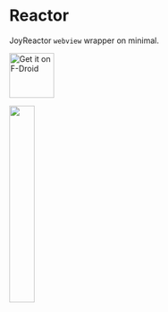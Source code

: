 # Reactor

JoyReactor `webview` wrapper on minimal.

<a href="https://f-droid.org/packages/me.lucky.reactor/" rel="nofollow"><img alt="Get it on F-Droid" height="80" src="https://camo.githubusercontent.com/16dfb987afb6c25d8d861680d279611161f98237503e0607d97e28461a259354/68747470733a2f2f6664726f69642e6769746c61622e696f2f617274776f726b2f62616467652f6765742d69742d6f6e2e706e67" data-canonical-src="https://fdroid.gitlab.io/artwork/badge/get-it-on.png" style="max-width:100%;"></a>

<img src="https://user-images.githubusercontent.com/53379023/125151696-acf06100-e150-11eb-8720-87d230fa143b.png" width="30%" height="30%">
